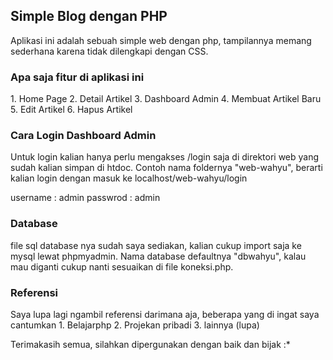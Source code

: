 <h2>Simple Blog dengan PHP </h2>

Aplikasi ini adalah sebuah simple web dengan php, tampilannya memang sederhana karena tidak dilengkapi dengan CSS.

<h3>Apa saja fitur di aplikasi ini</h3>
<p>
1. Home Page
2. Detail Artikel
3. Dashboard Admin
4. Membuat Artikel Baru
5. Edit Artikel
6. Hapus Artikel
</p>

<h3>Cara Login Dashboard Admin</h3>
<p>
Untuk login kalian hanya perlu mengakses /login saja di direktori web yang sudah kalian simpan di htdoc.
Contoh nama foldernya "web-wahyu", berarti kalian login dengan masuk ke localhost/web-wahyu/login

username : admin
passwrod : admin
</p>

<h3>Database</h3>
file sql database nya sudah saya sediakan, kalian cukup import saja ke mysql lewat phpmyadmin.
Nama database defaultnya "dbwahyu", kalau mau diganti cukup nanti sesuaikan di file koneksi.php.

<h3>Referensi</h3>
<p>
Saya lupa lagi ngambil referensi darimana aja, beberapa yang di ingat saya cantumkan
1. Belajarphp
2. Projekan pribadi
3. lainnya (lupa)

Terimakasih semua, silahkan dipergunakan dengan baik dan bijak :*
</p>